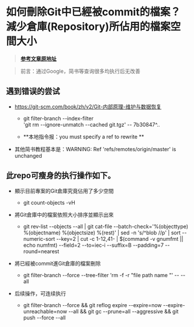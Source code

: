 
# 如何刪除Git中已經被commit的檔案？減少倉庫(Repository)所佔用的檔案空間大小

> [**参考文章原地址**](https://magiclen.org/git-remove-commited-files/) 

> 前言：通过Google，简书等查询很多均执行后无改善

## 遇到错误的尝试

- https://git-scm.com/book/zh/v2/Git-内部原理-维护与数据恢复
  
  -  git filter-branch --index-filter \
  'git rm --ignore-unmatch --cached git.tgz' -- 7b30847^.. 
  
  - **本地指令报：you must specify a ref to rewrite **
-  其他简书教程基本是：WARNING: Ref 'refs/remotes/origin/master' is unchanged

## 此repo可瘦身的执行操作如下。

- 顯示目前專案的Git倉庫究竟佔用了多少空間

	-  git count-objects -vH

- 將Git倉庫中的檔案依照大小排序並顯示出來

	- git rev-list --objects --all | git cat-file --batch-check='%(objecttype) %(objectname) %(objectsize) %(rest)' | sed -n 's/^blob //p' | sort --numeric-sort --key=2 | cut -c 1-12,41- | $(command -v gnumfmt || echo numfmt) --field=2 --to=iec-i --suffix=B --padding=7 --round=nearest

- 將已經被commit進Git倉庫的檔案刪除

	-  git filter-branch --force --tree-filter 'rm -f -r "file path name "' -- --all 

- 后续操作，可连续执行 
	- git filter-branch --force && git reflog expire --expire=now --expire-unreachable=now --all && git gc --prune=all --aggressive && git push --force --all


 
 
 
 